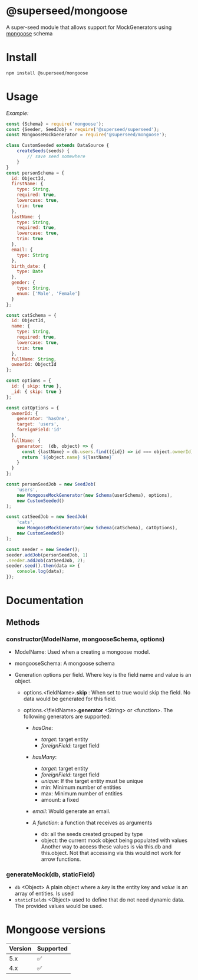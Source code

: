 # @superseed/mongoose

A super-seed module that allows support for MockGenerators using [mongoose](https://www.npmjs.com/package/mongoose) schema

# Install

```bash
npm install @superseed/mongoose
```

# Usage 

_Example:_

```js
const {Schema} = require('mongoose');
const {Seeder, SeedJob} = require('@superseed/superseed');
const MongooseMockGenerator = require('@superseed/mongoose');

class CustomSeeded extends DataSource {
    createSeeds(seeds) {
        // save seed somewhere
    }
}
const personSchema = {
  id: ObjectId,
  firstName: {
    type: String,
    required: true,
    lowercase: true,
    trim: true
  }, 
  lastName: {
    type: String,
    required: true,
    lowercase: true,
    trim: true
  },
  email: {
    type: String
  },
  birth_date: {
    type: Date
  },
  gender: {
    type: String,
    enum: ['Male', 'Female']
  }
};

const catSchema = {
  id: ObjectId,
  name: {
    type: String,
    required: true,
    lowercase: true,
    trim: true
  },
  fullName: String,
  ownerId: ObjectId
};

const options = {
  id: { skip: true },
  _id: { skip: true }
};

const catOptions = {
  ownerId: {
    generator: 'hasOne',
    target: 'users',
    foreignField:'id'
  },
  fullName: {
    generator:  (db, object) => {
      const {lastName} = db.users.find(({id}) => id === object.ownerId);
      return `${object.name} ${lastName}`
    }
  }
};

const personSeedJob = new SeedJob(
    'users',
    new MongooseMockGenerator(new Schema(userSchema), options),
    new CustomSeeded()
);

const catSeedJob = new SeedJob(
    'cats',
    new MongooseMockGenerator(new Schema(catSchema), catOptions),
    new CustomSeeded()
);

const seeder = new Seeder();
seeder.addJob(personSeedJob, 1)
.seeder.addJob(catSeedJob, 2);
seeder.seed().then(data => {
    console.log(data);
});
```

# Documentation

## Methods
### constructor(ModelName, mongooseSchema, options)
 * ModelName: Used when a creating a mongoose model.
 * mongooseSchema: A mongoose schema
 
 *  Generation options per field. Where key is the field name and value is an object.
 
    * options.\<fieldName\>.**skip** <boolean>: When set to true would skip the field. No data would be generated for this field.

    * options.<\fieldName\>.**generator** \<String\> or \<function\>. The following generators are supported:
     
        * *hasOne*:
            
            * _target_: target entity
            * _foreignField_: target field
    
        * *hasMany*:        
            * _target_: target entity
            * _foreignField_: target field
            * _unique_: If the target entity must be unique
            * min: Minimum number of entities
            * max: Minimum number of entities
            * amount: a fixed
    
        * *email*: Would generate an email.
        * A *function*: a function that receives as arguments 
          - db: all the seeds created grouped by type
          - object: the current mock object being populated with values
          Another way to access these values is via this.db and this.object. Not that accessing via this would not work for arrow functions.

### generateMock(db, staticField)
  * `db` \<Object\> A plain object where a *key* is the entity key and *value* is an array of entities. Is used 
  * `staticFields` \<Object\> used to define that do not need dynamic data. The provided values would be used.   


# Mongoose versions
 
 | Version | Supported          |
 | ------- | ------------------ |
 | 5.x     | :white_check_mark: |
 | 4.x     | :white_check_mark: |

